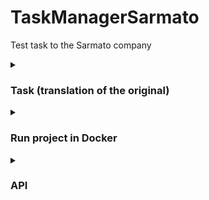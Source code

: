 # TaskManagerSarmato
Test task to the Sarmato company

<details>
    <summary><h3>Task (translation of the original)</h3></summary>

        Develop a RESTful API for task management. Use the Symfony 6 framework and the MySQL database.

        Description:
        - There are users in the system, each of whom can create, view, update and delete their tasks.
        - The task consists of the following fields: title, description, creation date, completion date, status (completed or not).
        - The system must support the following actions:
            - View a list of all the user's tasks.
            - Creating a new task.
            - View information about the task.
            - Editing a task (changing the title, description, and completion date fields).
            - Deleting a task.
            - Marking the task as completed.

        Requirements:
            - The Symfony 6 framework should be used to create an API.
            - To work with the database, use the Doctrine ORM.
            - Add user authorization using authorization tokens (JWT or other).
            - Error handling and data validation must be implemented.
            - API documentation should be available.

        Results:
            - The source code of the developed API.
            - API documentation (in English) in Markdown format, containing a description of the available routes and request parameters.

        Additional tasks (an advantage):
            - Implement pagination and sorting when requesting a list of tasks.
            - Implement the ability to add comments to tasks.
            - Write unit tests for the created controllers and services.
</details>

<details>
    <summary><h3>Run project in Docker</h3></summary>

    1 git clone https://github.com/NikitinUser/TaskManagerSarmato.git

    2 cd TaskManagerSarmato/docker

    3 run and login Docker

    4 sudo docker compose up --build

    5 cd ../app

    6 composer install

    if you have docker desktop:
    7 open docker desktop, open project container, click to tms_php, select Termenal

    8 php bin/console doctrine:migrations:migrate

    9 php bin/console doctrine:fixtures:load (select yes)

    10 php bin/console lexik:jwt:generate-keypair

    else:

    7 open a new tab in current terminal

    8 cd ../docker

    9 sudo docker exec -itu root tms_php bash

    10 php bin/console doctrine:migrations:migrate

    11 php bin/console doctrine:fixtures:load (select yes)

    12 php bin/console lexik:jwt:generate-keypair

</details>

<details>
    <summary><h3>API</h3></summary>

<div>
    <a href="/swagger.json">swagger json</a>
</div>
<div>
    <a href="/swagger.yaml">swagger yaml</a>
</div>
<div>
    <a href="/TaskManagerSarmato.postman_collection.json">postman collection</a>
</div>


host - http://127.0.0.1:7777

## Task

### fields

#### id
* type: integer
* nullable: false
* description: unique identifier of task

#### title
* type: string
* max length: 255 in database, 127 in API (because there may be multibyte strings)
* min length: 0 in database, 1 in API
* validation regex pattern: '/^[A-Za-z А-Яа-яЁё 0-9]+$/u'
* nullable: false
* description: title of task

#### description
* type: string
* max length: 5000 in database, 2500 in API (because there may be multibyte strings)
* min length: 0 in database, 1 in API
* validation regex pattern: '/^[A-Za-z А-Яа-яЁё 0-9]+$/u'
* nullable: false
* description: text body for task

#### createdAt
* type: integer
* max length: 10
* min length: 10
* nullable: false
* default: current server date (by unixtime)
* description: date of creating tesk, integer because is unixtime for simplicity

#### updatedAt
* type: integer
* max length: 10
* min length: 10
* nullable: true
* default: null
* description: date of updating task, integer because is unixtime for simplicity

#### planeCompleteDate
* type: integer
* max length: 10
* min length: 10
* nullable: false
* description: the date when the user plans to complete the task, integer because is unixtime for simplicity

#### isComlite
* type: bool
* nullable: false
* default: false
* description: the mark on the completion of the task: false - the task is active, true - the task is completed.

#### userId
* type: integer
* nullable: false
* description: unique identifier of user who own a task

## Get token `/api/login_check` [POST]

The `/api/login_check` method is used to authenticate the user. It allows you to verify user credentials and get an JWT token.

### HTTP-запрос

- **Method:** POST
- **Required authentication:** False
- **Content type:** application/json

#### Request Body

- **Required:** True

1. `email` (string)
2. `password` (string)

Example:

```json
{
  "email": "admin@mail.ru",
  "password": "12345"
}
```

### Responses

#### Success (200)

- **Content type:** application/json

Example:

```json
{
  "token": "eyJ0...zVQ"
}
```

#### Unauthorized (401)

- **Content type:** application/json

Example:

```json
{
    "code": 401,
    "message": "Invalid credentials."
}
```

## Get all user tasks `/api/task/all` [GET]

The `/api/task/all` method is used to getting all tasks for current user.

### HTTP-запрос

- **Method:** GET
- **Required authentication:** True
- **Content type:** application/json
- **Authorization:** Bearer Token

### Responses

1. `message` (string or null)
2. `data` (array or null)

#### Success (200)

- **Content type:** application/json

Example:

```json
{
    "message": null,
    "data": [
        {
            "id": 1,
            "title": "test1",
            "description": "test1",
            "createdAt": 1694921959,
            "updatedAt": null,
            "planeCompleteDate": 1700170901,
            "isComplete": false,
            "userId": 1
        }
    ],
    "responseCode": 200
}
```

#### BAD REQUEST (400), SERVER ERROR (500)

- **Content type:** application/json

Example:

```json
{
    "message": "text",
    "data": null,
    "responseCode": 400 // 500
}
```

#### Unauthorized (401)

- **Content type:** application/json

Example:

```json
{
    "code": 401,
    "message": "Invalid credentials."
}
```


## Get task by id `/api/task` [GET]

The `/api/task` method is used to getting task for current user by task id.

### HTTP-запрос

- **Method:** GET
- **Required authentication:** True
- **Content type:** application/json
- **Authorization:** Bearer Token

### URI Params

- **Required:** True

1. `id` - id of task

### Responses

1. `message` (string or null)
2. `data` (object or null)

#### Success (200)

- **Content type:** application/json

Example:

```json
{
    "message": null,
    "data":
        {
            "id": 1,
            "title": "test1",
            "description": "test1",
            "createdAt": 1694921959,
            "updatedAt": null,
            "planeCompleteDate": 1700170901,
            "isComplete": false,
            "userId": 1
        },
    "responseCode": 200
```

#### BAD REQUEST (400), SERVER ERROR (500)

- **Content type:** application/json

Example:

```json
{
    "message": "text",
    "data": null,
    "responseCode": 400 // 500
}
```

#### Unauthorized (401)

- **Content type:** application/json

Example:

```json
{
    "code": 401,
    "message": "Invalid credentials."
}
```


## Create task `/api/task` [POST]

The `/api/task/all` method is used to creating a new task for current user.

### HTTP-запрос

- **Method:** POST
- **Required authentication:** True
- **Content type:** application/json
- **Authorization:** Bearer Token

### Request body

- **Required:** True

1. `title` (string, max: 127, min: 1, allow symbols: A-Za-z А-Яа-яЁё 0-9)
2. `description` (string, max: 2500, min: 1, allow symbols: A-Za-z А-Яа-яЁё 0-9)
3. `planeCompleteDate` (integer, max: 10, min: 10) - Planned task completion date (in UNIX timestamp format)

Example:

```json
{
    "title": "test1",
    "description": "test1",
    "planeCompleteDate": 1700170901
}
```

### Responses

1. `message` (string or null)
2. `data` (object or null)

#### Success (200)

- **Content type:** application/json

Example:

```json
{
    "message": null,
    "data":
        {
            "id": 1,
            "title": "test1",
            "description": "test1",
            "createdAt": 1694921959,
            "updatedAt": null,
            "planeCompleteDate": 1700170901,
            "isComplete": false,
            "userId": 1
        },
    "responseCode": 200
}
```

#### BAD REQUEST (400), SERVER ERROR (500)

- **Content type:** application/json

Example:

```json
{
    "message": "text",
    "data": null,
    "responseCode": 400 // 500
}
```

#### Unauthorized (401)

- **Content type:** application/json

Example:

```json
{
    "code": 401,
    "message": "Invalid credentials."
}
```


## Update task `/api/task` [PATCH]

The `/api/task` method is used to update fields title, description, planeCompleteDate in task.

### HTTP-запрос

- **Method:** PATCH
- **Required authentication:** True
- **Content type:** application/json
- **Authorization:** Bearer Token

### Request body

- **Required:** True

1. `id` (integer, min: 1)
2. `title` (string, max: 255, min: 1, allow symbols: A-Za-z А-Яа-яЁё 0-9)
3. `description` (string, max: 2500, min: 1, allow symbols: A-Za-z А-Яа-яЁё 0-9)
4. `planeCompleteDate` (integer, max: 10, min: 10) - Planned task completion date (in UNIX timestamp format)

Example:

```json
{
    "id": 2,
    "title": "test2",
    "description": "test2 test3 test4",
    "planeCompleteDate": 1700170902
}
```

### Responses

1. `message` (string or null)
2. `data` (object or null)

#### Success (200)

- **Content type:** application/json

Example:

```json
{
    "message": null,
    "data":
        {
            "id": 1,
            "title": "test1",
            "description": "test1",
            "createdAt": 1694921959,
            "updatedAt": null,
            "planeCompleteDate": 1700170901,
            "isComplete": false,
            "userId": 1
        },
    "responseCode": 200
}
```

#### BAD REQUEST (400), SERVER ERROR (500)

- **Content type:** application/json

Example:

```json
{
    "message": "text",
    "data": null,
    "responseCode": 400 // 500
}
```

#### Unauthorized (401)

- **Content type:** application/json

Example:

```json
{
    "code": 401,
    "message": "Invalid credentials."
}
```

## Done task `/api/task/done` [PATCH]

The `/api/task/done` method is used to mark task as complete.

### HTTP-запрос

- **Method:** PATCH
- **Required authentication:** True
- **Content type:** application/json
- **Authorization:** Bearer Token

### Request body

- **Required:** True

1. `id` (integer, min: 1)

Example:

```json
{
    "id": 2
}
```

### Responses

1. `message` (string or null)
2. `data` (object or null)

#### Success (200)

- **Content type:** application/json

Example:

```json
{
    "message": null,
    "data":
        {
            "id": 1,
            "title": "test1",
            "description": "test1",
            "createdAt": 1694921959,
            "updatedAt": null,
            "planeCompleteDate": 1700170901,
            "isComplete": true,
            "userId": 1
        },
    "responseCode": 200
}
```

#### BAD REQUEST (400), SERVER ERROR (500)

- **Content type:** application/json

Example:

```json
{
    "message": "text",
    "data": null,
    "responseCode": 400 // 500
}
```

#### Unauthorized (401)

- **Content type:** application/json

Example:

```json
{
    "code": 401,
    "message": "Invalid credentials."
}
```


## Delete task `/api/task` [DELETE]

The `/api/task` method is used to deleting task by id for current user.

### HTTP-запрос

- **Method:** DELETE
- **Required authentication:** True
- **Content type:** application/json
- **Authorization:** Bearer Token

### URI Params

- **Required:** True

1. `id` - id of task

### Responses

1. `message` (string or null)
2. `data` (object or null)

#### Success (200)

- **Content type:** application/json

Example:

```json
{
    "message": null,
    "data": null,
    "responseCode": 200
}
```

#### BAD REQUEST (400), SERVER ERROR (500)

- **Content type:** application/json

Example:

```json
{
    "message": "text",
    "data": null,
    "responseCode": 400 // 500
}
```

#### Unauthorized (401)

- **Content type:** application/json

Example:

```json
{
    "code": 401,
    "message": "Invalid credentials."
}
```


##

</details>
